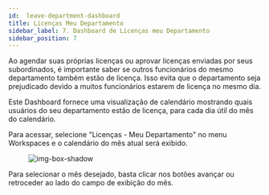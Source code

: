 ```yaml
---
id:  leave-department-dashboard
title: Licenças Meu Departamento
sidebar_label: 7. Dashboard de Licenças meu Departamento
sidebar_position: 7
---
```


Ao agendar suas próprias licenças ou aprovar licenças enviadas por seus subordinados, é importante saber se outros funcionários do mesmo departamento também estão de licença. Isso evita que o departamento seja prejudicado devido a muitos funcionários estarem de licença no mesmo dia.

Este Dashboard fornece uma visualização de calendário mostrando quais usuários do seu departamento estão de licença, para cada dia útil do mês do calendário.

Para acessar, selecione "Licenças - Meu Departamento" no menu Workspaces e o calendário do mês atual será exibido.

<figure>

![img-box-shadow](/img/university/dashboards/leaves-department-dashboard/university-leaves-department-1.png)
<figcaption></figcaption>
</figure>

Para selecionar o mês desejado, basta clicar nos botões avançar ou retroceder ao lado do campo de exibição do mês.
